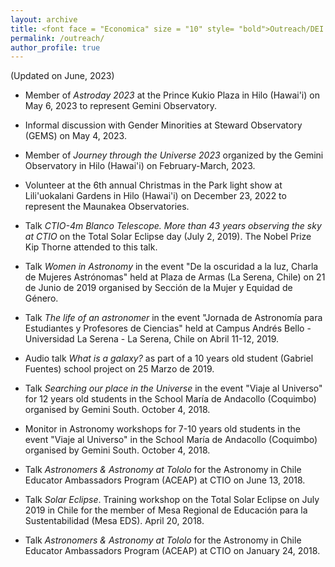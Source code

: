 ```yaml
---
layout: archive
title: <font face = "Economica" size = "10" style= "bold">Outreach/DEI activities</font>
permalink: /outreach/
author_profile: true
---
```


(Updated on June, 2023)

<ul> 
 <li> <p> Member of <em>Astroday 2023</em> at the Prince Kukio Plaza in Hilo (Hawai'i) on May 6, 2023 to represent Gemini Observatory. </p> </li>
    
 <li> <p> Informal discussion with Gender Minorities at Steward Observatory (GEMS) on May 4, 2023. </p> </li>
  
 <li> <p> Member of <em>Journey through the Universe 2023</em> organized by the Gemini Observatory in Hilo (Hawai'i) on February-March, 2023. </p> </li>
    
 <li> <p> Volunteer at the 6th annual Christmas in the Park light show at Lili'uokalani Gardens in Hilo (Hawai'i) on December 23, 2022 to represent the Maunakea Observatories. </p> </li>

  <li> <p> Talk <em>CTIO-4m Blanco Telescope. More than 43 years observing the sky at CTIO</em> on the Total Solar Eclipse day (July 2, 2019). The Nobel Prize Kip Thorne attended to this talk. </p> </li>

  <li> <p> Talk <em>Women in Astronomy</em> in the event "De la oscuridad a la luz, Charla de Mujeres Astrónomas" held at Plaza de Armas (La Serena, Chile) on 21 de Junio de 2019 organised by Sección de la Mujer y Equidad de Género. </p> </li>

  <li> <p> Talk <em>The life of an astronomer</em> in the event "Jornada de Astronomía para Estudiantes y Profesores de Ciencias" held at Campus Andrés Bello - Universidad La Serena - La Serena, Chile on Abril 11-12, 2019. </p> </li>

  <li> <p> Audio talk <em>What is a galaxy?</em> as part of a 10 years old student (Gabriel Fuentes) school project on 25 Marzo de 2019. </p> </li>

  <li> <p> Talk <em>Searching our place in the Universe</em> in the event "Viaje al Universo" for 12 years old students in the School María de Andacollo (Coquimbo) organised by Gemini South. October 4, 2018. </p> </li>

  <li> <p> Monitor in Astronomy workshops for 7-10 years old students in the event "Viaje al Universo" in the School María de Andacollo (Coquimbo) organised by Gemini South. October 4, 2018. </p> </li>

  <li> <p> Talk <em>Astronomers & Astronomy at Tololo</em> for the Astronomy in Chile Educator Ambassadors Program (ACEAP) at CTIO on June 13, 2018. </p> </li>

  <li> <p> Talk <em>Solar Eclipse</em>. Training workshop on the Total Solar Eclipse on July 2019 in Chile for the member of Mesa Regional de Educación para la Sustentabilidad (Mesa EDS). April 20, 2018. </p> </li>

  <li> <p> Talk <em>Astronomers & Astronomy at Tololo</em> for the Astronomy in Chile Educator Ambassadors Program (ACEAP) at CTIO on January 24, 2018. </p> </li>
</ul>

